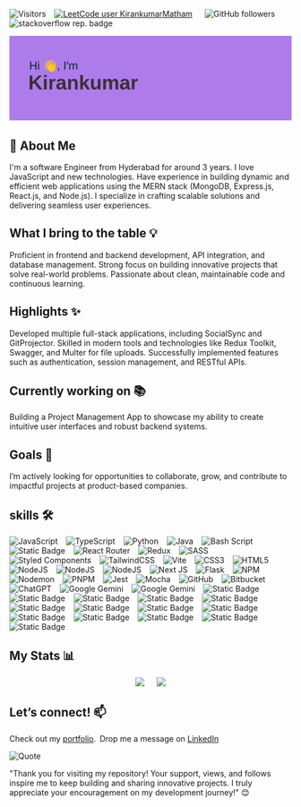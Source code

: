 ![Visitors](https://api.visitorbadge.io/api/visitors?path=https%3A%2F%2Fgithub.com%2Fkirankumar-Matham96%2Fkirankumar-Matham96%2Fblob%2Fmain%2FREADME.md&countColor=%23263759)
&ensp;
[![LeetCode user KirankumarMatham](https://img.shields.io/badge/dynamic/json?style=for-the-badge&labelColor=black&color=%23ffa116&label=Solved&query=solvedOverTotal&url=https%3A%2F%2Fleetcode-badge.vercel.app%2Fapi%2Fusers%2FKirankumarMatham&logo=leetcode&logoColor=yellow)](https://leetcode.com/KirankumarMatham/)
&emsp;
![GitHub followers](https://img.shields.io/github/followers/Kirankumar-Matham96?style=for-the-badge)
&emsp;<!-- stackoverflow -->
![stackoverflow rep. badge](https://stackoverflow-badge.herokuapp.com/stackoverflow?username=23980767&period=year&mini=true)

<img src="./header.png" />

## 👋 About Me

<!-- - Bio -->
I'm a software Engineer from Hyderabad for around 3 years. I love JavaScript and new technologies. Have experience in building dynamic and efficient web applications using the MERN stack (MongoDB, Express.js, React.js, and Node.js). I specialize in crafting scalable solutions and delivering seamless user experiences.

## What I bring to the table 💡
Proficient in frontend and backend development, API integration, and database management.
Strong focus on building innovative projects that solve real-world problems.
Passionate about clean, maintainable code and continuous learning.

## Highlights ✨
Developed multiple full-stack applications, including SocialSync and GitProjector.
Skilled in modern tools and technologies like Redux Toolkit, Swagger, and Multer for file uploads.
Successfully implemented features such as authentication, session management, and RESTful APIs.

## Currently working on 📚
Building a Project Management App to showcase my ability to create intuitive user interfaces and robust backend systems.

## Goals 🌟
I’m actively looking for opportunities to collaborate, grow, and contribute to impactful projects at product-based companies.



<!-- Made with [OSS Insight](https://ossinsight.io/) -->
<!--
![React](https://img.shields.io/badge/react-%2320232a.svg?style=for-the-badge&logo=react&logoColor=%2361DAFB)
-->

<!-- - skills -->
## skills 🛠️
  ![JavaScript](https://img.shields.io/badge/javascript-%23323330.svg?style=for-the-badge&logo=javascript&logoColor=%23F7DF1E)
  &ensp;
  ![TypeScript](https://img.shields.io/badge/typescript-%23007ACC.svg?style=for-the-badge&logo=typescript&logoColor=white)
  &ensp;
  ![Python](https://img.shields.io/badge/python-3670A0?style=for-the-badge&logo=python&logoColor=ffdd54)
  &ensp;
  ![Java](https://img.shields.io/badge/java-%23ED8B00.svg?style=for-the-badge&logo=openjdk&logoColor=white)
  &ensp;
  ![Bash Script](https://img.shields.io/badge/bash_script-%23121011.svg?style=for-the-badge&logo=gnu-bash&logoColor=white)
  &ensp;
  ![Static Badge](https://img.shields.io/badge/React-%2361DAFB?style=for-the-badge&logo=react&logoColor=black)
  &ensp;
  ![React Router](https://img.shields.io/badge/React_Router-CA4245?style=for-the-badge&logo=react-router&logoColor=white)
  &ensp;
  ![Redux](https://img.shields.io/badge/redux-%23593d88.svg?style=for-the-badge&logo=redux&logoColor=white)
  &ensp;
  ![SASS](https://img.shields.io/badge/SASS-hotpink.svg?style=for-the-badge&logo=SASS&logoColor=white)
  &ensp;
  ![Styled Components](https://img.shields.io/badge/styled--components-DB7093?style=for-the-badge&logo=styled-components&logoColor=white)
  &ensp;
  ![TailwindCSS](https://img.shields.io/badge/tailwindcss-%2338B2AC.svg?style=for-the-badge&logo=tailwind-css&logoColor=white)
  &ensp;
  ![Vite](https://img.shields.io/badge/vite-%23646CFF.svg?style=for-the-badge&logo=vite&logoColor=white)
  &ensp;
  ![CSS3](https://img.shields.io/badge/css3-%231572B6.svg?style=for-the-badge&logo=css3&logoColor=white)
  &ensp;
  ![HTML5](https://img.shields.io/badge/html5-%23E34F26.svg?style=for-the-badge&logo=html5&logoColor=white)
  &ensp;
  ![NodeJS](https://img.shields.io/badge/node.js-6DA55F?style=for-the-badge&logo=node.js&logoColor=white)
  &ensp;
  ![NodeJS](https://img.shields.io/badge/express.js-%23323330?style=for-the-badge&logo=express&logoColor=green)
  &ensp;
  ![NodeJS](https://img.shields.io/badge/MongoDB-1d1d1d?style=for-the-badge&logo=mongodb&logoColor=green)
  &ensp;
  ![Next JS](https://img.shields.io/badge/Next-black?style=for-the-badge&logo=next.js&logoColor=white)
  &ensp;
  ![Flask](https://img.shields.io/badge/flask-%23000.svg?style=for-the-badge&logo=flask&logoColor=white)
  &ensp;
  ![NPM](https://img.shields.io/badge/NPM-%23CB3837.svg?style=for-the-badge&logo=npm&logoColor=white)
  &ensp;
  ![Nodemon](https://img.shields.io/badge/NODEMON-%23323330.svg?style=for-the-badge&logo=nodemon&logoColor=%BBDEAD)
  &ensp;
  ![PNPM](https://img.shields.io/badge/pnpm-%234a4a4a.svg?style=for-the-badge&logo=pnpm&logoColor=f69220)
  &ensp;
  ![Jest](https://img.shields.io/badge/-jest-%23C21325?style=for-the-badge&logo=jest&logoColor=white)
  &ensp;
  ![Mocha](https://img.shields.io/badge/-mocha-%238D6748?style=for-the-badge&logo=mocha&logoColor=white)
  &ensp;
  ![GitHub](https://img.shields.io/badge/github-%23121011.svg?style=for-the-badge&logo=github&logoColor=white)
  &ensp;
  ![Bitbucket](https://img.shields.io/badge/bitbucket-%230047B3.svg?style=for-the-badge&logo=bitbucket&logoColor=white)
  &ensp;
  ![ChatGPT](https://img.shields.io/badge/chatGPT-74aa9c?style=for-the-badge&logo=openai&logoColor=white)
  &ensp;
  ![Google Gemini](https://img.shields.io/badge/google%20gemini-8E75B2?style=for-the-badge&logo=google%20gemini&logoColor=white)
  &ensp;
  ![Google Gemini](https://img.shields.io/badge/mysql-4479A1?style=for-the-badge&logo=mysql&logoColor=white)
  &ensp;
  ![Static Badge](https://img.shields.io/badge/Postgresql-%234169E1?style=for-the-badge&logo=postgresql&logoColor=white)
  &ensp;
  ![Static Badge](https://img.shields.io/badge/SQLite-%23003B57?style=for-the-badge&logo=sqlite&logoColor=white)
  &ensp;
  ![Static Badge](https://img.shields.io/badge/C--Language-%23A8B9CC?style=for-the-badge&logo=C&logoColor=white)
  &ensp;
  ![Static Badge](https://img.shields.io/badge/Firebase-%23DD2C00?style=for-the-badge&logo=Firebase&logoColor=white)
  &ensp;
  ![Static Badge](https://img.shields.io/badge/Figma-%23F24E1E?style=for-the-badge&logo=Figma&logoColor=white)
  &ensp;
  ![Static Badge](https://img.shields.io/badge/Bootstrap-%237952B3?style=for-the-badge&logo=Bootstrap&logoColor=white)
  &ensp;
  ![Static Badge](https://img.shields.io/badge/React_Bootstrap-%2341E0FD?style=for-the-badge&logo=React%20Bootstrap&logoColor=white)
  &ensp;
  ![Static Badge](https://img.shields.io/badge/.env-%23ECD53F?style=for-the-badge&logo=.env&logoColor=white)
  &ensp;
  ![Static Badge](https://img.shields.io/badge/JWT-%23000000?style=for-the-badge&logo=json%20web%20tokens&logoColor=white)
  &ensp;
  ![Static Badge](https://img.shields.io/badge/json-%23000000?style=for-the-badge&logo=json&logoColor=white)
  &ensp;
  ![Static Badge](https://img.shields.io/badge/docker-%232496ED?style=for-the-badge&logo=docker&logoColor=white)
  &ensp;
  ![Static Badge](https://img.shields.io/badge/jira-%230052CC?style=for-the-badge&logo=jira)
  &ensp;
  ![Static Badge](https://img.shields.io/badge/postman-%23FF6C37?style=for-the-badge&logo=postman&logoColor=white)
  &ensp;
  ![Static Badge](https://img.shields.io/badge/linux-%23FCC624?style=for-the-badge&logo=linux&logoColor=black)


## My Stats 📊
<!--
![Top Langs](https://github-readme-stats.vercel.app/api/top-langs/?username=Kirankumar-Matham96&layout=compact)
&emsp;
![Kiran's GitHub stats](https://github-readme-stats.vercel.app/api?username=Kirankumar-Matham96&show_icons=true&theme=transparent)

![GitHub Stats](https://github-readme-stats.vercel.app/api/top-langs/?username=Kirankumar-Matham96&theme=tokyonight&show_icons=true&hide_border=true&layout=compact)
  <img src="https://github-readme-stats.vercel.app/api/top-langs/?username=Kirankumar-Matham96&theme=tokyonight&show_icons=true&hide_border=true&layout=compact" />
    <img src="https://github-readme-stats.vercel.app/api?username=Kirankumar-Matham96&show_icons=true&theme=transparent" />
-->

<div align="center">
    <img src="https://github-readme-stats.vercel.app/api?username=Kirankumar-Matham96&show_icons=true" />
&emsp;
    <img src="https://github-readme-stats.vercel.app/api/top-langs/?username=Kirankumar-Matham96&layout=compact" />
<!--
### Check this later
<a href="https://next.ossinsight.io/widgets/official/compose-user-dashboard-stats?user_id=80587039" target="_blank" style="display: block" align="center">
  <picture>
    <source media="(prefers-color-scheme: dark)" srcset="https://next.ossinsight.io/widgets/official/compose-user-dashboard-stats/thumbnail.png?user_id=80587039&image_size=auto&color_scheme=dark" width="771" height="auto">
    <img alt="Dashboard stats of @kirankumar-Matham96" src="https://next.ossinsight.io/widgets/official/compose-user-dashboard-stats/thumbnail.png?user_id=80587039&image_size=auto&color_scheme=light" width="771" height="auto">
  </picture>
</a>
-->
</div>

<!-- - Social -->
## Let’s connect! 📫

Check out my [portfolio](https://myportfolio-omega-jet.vercel.app/).&ensp;Drop me a message on [LinkedIn](www.linkedin.com/in/kirankumar-matham)

![Quote](https://github-readme-quotes-bay.vercel.app/quote)


<!--
####  Thank you for visiting my profile!
-->
"Thank you for visiting my repository! Your support, views, and follows inspire me to keep building and sharing innovative projects. I truly appreciate your encouragement on my development journey!" 😊

<!--
[![Stargazers repo roster for @Kirankumar-Matham96/Kirankumar-Matham96](https://reporoster.com/stars/Kirankumar-Matham96/Kirankumar-Matham96)](https://github.com/Kirankumar-Matham96/Kirankumar-Matham96/stargazers)
[![Forkers repo roster for @Kirankumar-Matham96/Kirankumar-Matham96](https://reporoster.com/forks/Kirankumar-Matham96/Kirankumar-Matham96)](https://github.com/Kirankumar-Matham96/Kirankumar-Matham96/network/members)
-->

<!--
**kirankumar-Matham96/kirankumar-Matham96** is a ✨ _special_ ✨ repository because its `README.md` (this file) appears on your GitHub profile.

Here are some ideas to get you started:

-->
